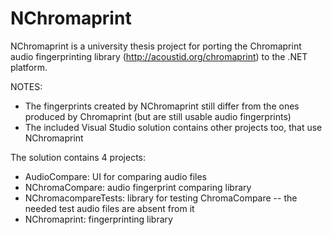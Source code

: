 NChromaprint
============

NChromaprint is a university thesis project for porting the Chromaprint audio fingerprinting library (http://acoustid.org/chromaprint) to the .NET platform.

NOTES:
- The fingerprints created by NChromaprint still differ from the ones produced by Chromaprint (but are still usable audio fingerprints)
- The included Visual Studio solution contains other projects too, that use NChromaprint

The solution contains 4 projects:
- AudioCompare: UI for comparing audio files
- NChromaCompare: audio fingerprint comparing library
- NChromacompareTests: library for testing ChromaCompare -- the needed test audio files are absent from it
- NChromaprint: fingerprinting library
